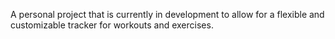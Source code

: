 A personal project that is currently in development to allow for a flexible and customizable tracker 
for workouts and exercises.  
